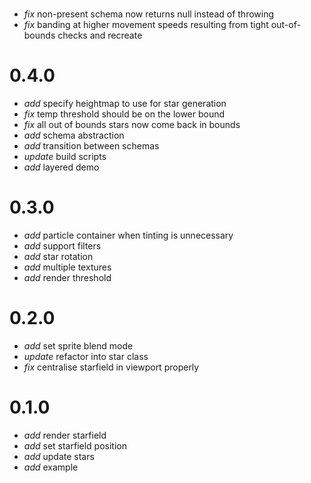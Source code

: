 #

* _fix_ non-present schema now returns null instead of throwing
* _fix_ banding at higher movement speeds resulting from tight out-of-bounds checks and recreate

# 0.4.0

* _add_ specify heightmap to use for star generation
* _fix_ temp threshold should be on the lower bound
* _fix_ all out of bounds stars now come back in bounds
* _add_ schema abstraction
* _add_ transition between schemas
* _update_ build scripts
* _add_ layered demo

# 0.3.0

* _add_ particle container when tinting is unnecessary
* _add_ support filters
* _add_ star rotation
* _add_ multiple textures
* _add_ render threshold

# 0.2.0

* _add_ set sprite blend mode
* _update_ refactor into star class
* _fix_ centralise starfield in viewport properly

# 0.1.0

* _add_ render starfield
* _add_ set starfield position
* _add_ update stars
* _add_ example
